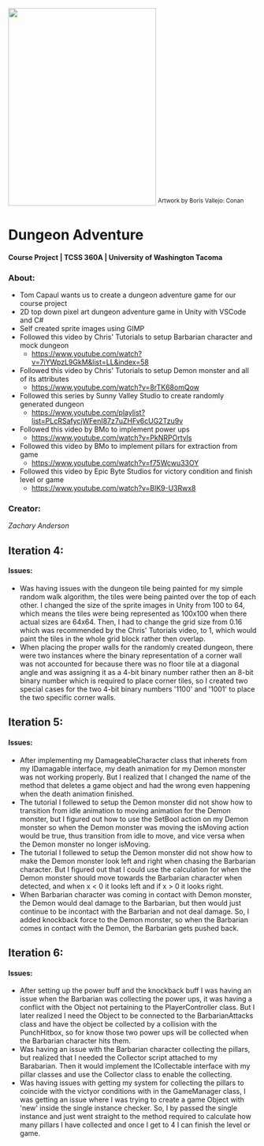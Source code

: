 <img src="https://arthive.com/res/media/img/oy1000/work/ec2/28216@2x.webp" width="300" height="400" />
<sup> Artwork by Boris Vallejo: Conan </sup>

Dungeon Adventure
=====
#### Course Project | TCSS 360A | University of Washington Tacoma
### About:
- Tom Capaul wants us to create a dungeon adventure game for our course project
- 2D top down pixel art dungeon adventure game in Unity with VSCode and C#
- Self created sprite images using GIMP
- Followed this video by Chris' Tutorials to setup Barbarian character and mock dungeon
  - https://www.youtube.com/watch?v=7iYWpzL9GkM&list=LL&index=58
- Followed this video by Chris' Tutorials to setup Demon monster and all of its attributes
  - https://www.youtube.com/watch?v=8rTK68omQow
- Followed this series by Sunny Valley Studio to create randomly generated dungeon
  - https://www.youtube.com/playlist?list=PLcRSafycjWFenI87z7uZHFv6cUG2Tzu9v
- Followed this video by BMo to implement power ups
  - https://www.youtube.com/watch?v=PkNRPOrtyls
- Followed this video by BMo to implement pillars for extraction from game
  - https://www.youtube.com/watch?v=f75Wcwu33OY
- Followed this video by Epic Byte Studios for victory condition and finish level or game
  - https://www.youtube.com/watch?v=BlK9-U3Rwx8

### Creator:
*Zachary Anderson*

## Iteration 4:
#### Issues:
- Was having issues with the dungeon tile being painted for my simple random walk algorithm, the tiles were being painted over the top of each other. I changed the size of the sprite images in Unity from 100 to 64, which means the tiles were being represented as 100x100 when there actual sizes are 64x64. Then, I had to change the grid size from 0.16 which was recommended by the Chris' Tutorials video, to 1, which would paint the tiles in the whole grid block rather then overlap.
- When placing the proper walls for the randomly created dungeon, there were two instances where the binary representation of a corner wall was not accounted for because there was no floor tile at a diagonal angle and was assigning it as a 4-bit binary number rather then an 8-bit binary number which is required to place corner tiles, so I created two special cases for the two 4-bit binary numbers '1100' and '1001' to place the two specific corner walls.

## Iteration 5:
#### Issues:
- After implementing my DamageableCharacter class that inherets from my IDamagable interface, my death animation for my Demon monster was not working properly. But I realized that I changed the name of the method that deletes a game object and had the wrong even happening when the death animation finished.
- The tutorial I follewed to setup the Demon monster did not show how to transition from idle animation to moving animation for the Demon monster, but I figured out how to use the SetBool action on my Demon monster so when the Demon monster was moving the isMoving action would be true, thus transition from idle to move, and vice versa when the Demon monster no longer isMoving.
- The tutorial I follewed to setup the Demon monster did not show how to make the Demon monster look left and right when chasing the Barbarian character. But I figured out that I could use the calculation for when the Demon monster should move towards the Barbarian character when detected, and when x < 0 it looks left and if x > 0 it looks right.
- When Barbarian character was coming in contact with Demon monster, the Demon would deal damage to the Barbarian, but then would just continue to be incontact with the Barbarian and not deal damage. So, I added knockback force to the Demon monster, so when the Barbarian comes in contact with the Demon, the Barbarian gets pushed back.

## Iteration 6:
#### Issues:
- After setting up the power buff and the knockback buff I was having an issue when the Barbarian was collecting the power ups, it was having a conflict with the Object not pertaining to the PlayerController class. But I later realized I need the Object to be connected to the BarbarianAttacks class and have the object be collected by a collision with the PunchHitbox, so for know those two power ups will be collected when the Barbarian character hits them.
- Was having an issue with the Barbarian character collecting the pillars, but realized that I needed the Collector script attached to my Barabarian. Then it would implement the ICollectable interface with my pillar classes and use the Collector class to enable the collecting.
- Was having issues with getting my system for collecting the pillars to coincide with the victyor conditions with in the GameManager class, I was getting an issue where I was trying to create a game Object with 'new' inside the single instance checker. So, I by passed the single instance and just went straight to the method required to calculate how many pillars I have collected and once I get to 4 I can finish the level or game.
